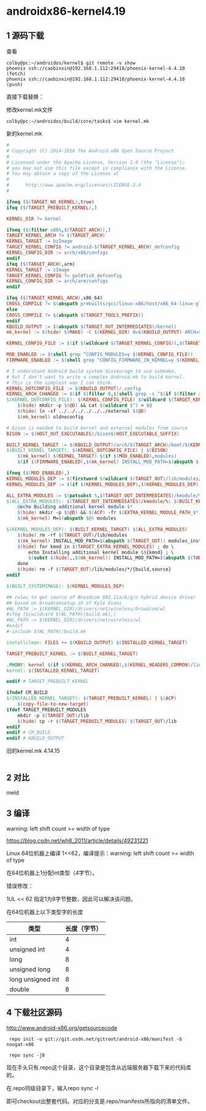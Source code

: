 # androidx86-kernel4.19

## 1 源码下载

查看

```shell
colby@pc:~/androidos/kernel$ git remote -v show 
phoenix	ssh://caobinxin@192.168.1.112:29418/phoenix-kernel-4.4.10 (fetch)
phoenix	ssh://caobinxin@192.168.1.112:29418/phoenix-kernel-4.4.10 (push)
```

直接下载替换：

修改kernel.mk文件

```shell
colby@pc:~/androidos/build/core/tasks$ vim kernel.mk 
```

新的kernel.mk

```makefile
#
# Copyright (C) 2014-2016 The Android-x86 Open Source Project
#
# Licensed under the Apache License, Version 2.0 (the "License");
# you may not use this file except in compliance with the License.
# You may obtain a copy of the License at
#
#      http://www.apache.org/licenses/LICENSE-2.0
#

ifneq ($(TARGET_NO_KERNEL),true)
ifeq ($(TARGET_PREBUILT_KERNEL),)

KERNEL_DIR ?= kernel

ifneq ($(filter x86%,$(TARGET_ARCH)),)
TARGET_KERNEL_ARCH ?= $(TARGET_ARCH)
KERNEL_TARGET := bzImage
TARGET_KERNEL_CONFIG ?= android-$(TARGET_KERNEL_ARCH)_defconfig
KERNEL_CONFIG_DIR := arch/x86/configs
endif
ifeq ($(TARGET_ARCH),arm)
KERNEL_TARGET := zImage
TARGET_KERNEL_CONFIG ?= goldfish_defconfig
KERNEL_CONFIG_DIR := arch/arm/configs
endif

ifeq ($(TARGET_KERNEL_ARCH),x86_64)
CROSS_COMPILE ?= $(abspath prebuilts/gcc/linux-x86/host/x86_64-linux-glibc2.11-4.6/bin)/x86_64-linux-
else
CROSS_COMPILE ?= $(abspath $(TARGET_TOOLS_PREFIX))
endif
KBUILD_OUTPUT := $(abspath $(TARGET_OUT_INTERMEDIATES)/kernel)
mk_kernel := $(hide) $(MAKE) -C $(KERNEL_DIR) O=$(KBUILD_OUTPUT) ARCH=$(TARGET_ARCH) CROSS_COMPILE="$(abspath $(CC_WRAPPER)) $(CROSS_COMPILE)" $(if $(SHOW_COMMANDS),V=1)

KERNEL_CONFIG_FILE := $(if $(wildcard $(TARGET_KERNEL_CONFIG)),$(TARGET_KERNEL_CONFIG),$(KERNEL_DIR)/$(KERNEL_CONFIG_DIR)/$(TARGET_KERNEL_CONFIG))

MOD_ENABLED := $(shell grep ^CONFIG_MODULES=y $(KERNEL_CONFIG_FILE))
FIRMWARE_ENABLED := $(shell grep ^CONFIG_FIRMWARE_IN_KERNEL=y $(KERNEL_CONFIG_FILE))

# I understand Android build system discourage to use submake,
# but I don't want to write a complex Android.mk to build kernel.
# This is the simplest way I can think.
KERNEL_DOTCONFIG_FILE := $(KBUILD_OUTPUT)/.config
KERNEL_ARCH_CHANGED := $(if $(filter 0,$(shell grep -s ^$(if $(filter x86,$(TARGET_KERNEL_ARCH)),\#.)CONFIG_64BIT $(KERNEL_DOTCONFIG_FILE) | wc -l)),FORCE)
$(KERNEL_DOTCONFIG_FILE): $(KERNEL_CONFIG_FILE) $(wildcard $(TARGET_KERNEL_DIFFCONFIG)) $(KERNEL_ARCH_CHANGED)
	$(hide) mkdir -p $(@D) && cat $(wildcard $^) > $@
	$(hide) ln -sf ../../../../../../external $(@D)
	$(mk_kernel) oldnoconfig

# bison is needed to build kernel and external modules from source
BISON := $(HOST_OUT_EXECUTABLES)/bison$(HOST_EXECUTABLE_SUFFIX)

BUILT_KERNEL_TARGET := $(KBUILD_OUTPUT)/arch/$(TARGET_ARCH)/boot/$(KERNEL_TARGET)
$(BUILT_KERNEL_TARGET): $(KERNEL_DOTCONFIG_FILE) | $(BISON)
	$(mk_kernel) $(KERNEL_TARGET) $(if $(MOD_ENABLED),modules)
	$(if $(FIRMWARE_ENABLED),$(mk_kernel) INSTALL_MOD_PATH=$(abspath $(TARGET_OUT)) firmware_install)

ifneq ($(MOD_ENABLED),)
KERNEL_MODULES_DEP := $(firstword $(wildcard $(TARGET_OUT)/lib/modules/*/modules.dep))
KERNEL_MODULES_DEP := $(if $(KERNEL_MODULES_DEP),$(KERNEL_MODULES_DEP),$(TARGET_OUT)/lib/modules)

ALL_EXTRA_MODULES := $(patsubst %,$(TARGET_OUT_INTERMEDIATES)/kmodule/%,$(TARGET_EXTRA_KERNEL_MODULES))
$(ALL_EXTRA_MODULES): $(TARGET_OUT_INTERMEDIATES)/kmodule/%: $(BUILT_KERNEL_TARGET)
	@echo Building additional kernel module $*
	$(hide) mkdir -p $(@D) && $(ACP) -fr $(EXTRA_KERNEL_MODULE_PATH_$*) $(@D)
	$(mk_kernel) M=$(abspath $@) modules

$(KERNEL_MODULES_DEP): $(BUILT_KERNEL_TARGET) $(ALL_EXTRA_MODULES)
	$(hide) rm -rf $(TARGET_OUT)/lib/modules
	$(mk_kernel) INSTALL_MOD_PATH=$(abspath $(TARGET_OUT)) modules_install
	$(hide) for kmod in $(TARGET_EXTRA_KERNEL_MODULES) ; do \
		echo Installing additional kernel module $${kmod} ; \
		$(subst $(hide),,$(mk_kernel)) INSTALL_MOD_PATH=$(abspath $(TARGET_OUT)) M=$(abspath $(TARGET_OUT_INTERMEDIATES))/kmodule/$${kmod} modules_install ; \
	done
	$(hide) rm -f $(TARGET_OUT)/lib/modules/*/{build,source}
endif

$(BUILT_SYSTEMIMAGE): $(KERNEL_MODULES_DEP)

## rules to get source of Broadcom 802.11a/b/g/n hybrid device driver
## based on broadcomsetup.sh of Kyle Evans
#WL_PATH := $(KERNEL_DIR)/drivers/net/wireless/broadcom/wl
#ifeq ($(wildcard $(WL_PATH)/build.mk),)
#WL_PATH := $(KERNEL_DIR)/drivers/net/wireless/wl
#endif
#-include $(WL_PATH)/build.mk

installclean: FILES += $(KBUILD_OUTPUT) $(INSTALLED_KERNEL_TARGET)

TARGET_PREBUILT_KERNEL := $(BUILT_KERNEL_TARGET)

.PHONY: kernel $(if $(KERNEL_ARCH_CHANGED),$(KERNEL_HEADERS_COMMON)/linux/binder.h)
kernel: $(INSTALLED_KERNEL_TARGET)

endif # TARGET_PREBUILT_KERNEL

ifndef CM_BUILD
$(INSTALLED_KERNEL_TARGET): $(TARGET_PREBUILT_KERNEL) | $(ACP)
	$(copy-file-to-new-target)
ifdef TARGET_PREBUILT_MODULES
	mkdir -p $(TARGET_OUT)/lib
	$(hide) cp -r $(TARGET_PREBUILT_MODULES) $(TARGET_OUT)/lib
endif
endif # CM_BUILD
endif # KBUILD_OUTPUT
```

旧的kernel.mk 4.14.15

```makefile

```



## 2 对比

meld



## 3 编译

warning: left shift count >= width of type

https://blog.csdn.net/wh8_2011/article/details/49231221

Linux 64位机器上编译 1<<62，编译提示：warning: left shift count >= width of type

在64位机器上1分配Int类型（4字节）。

错误修改：

1UL << 62 指定1为8字节整数，因此可以解决该问题。

在64位机器上以下类型字的长度

 

| 类型              | 长度（字节） |
| ----------------- | ------------ |
| int               | 4            |
| unsigned int      | 4            |
| long              | 8            |
| unsigned long     | 8            |
| long unsigned int | 8            |
| double            | 8            |



## 4 下载社区源码

http://www.android-x86.org/getsourcecode

```shell
 repo init -u git://git.osdn.net/gitroot/android-x86/manifest -b nougat-x86
 
 repo sync -j8
```

现在手头只有.repo这个目录，这个目录是包含从远端服务器下载下来的代码库的。

在.repo同级目录下，输入repo sync -l

即可checkout出整套代码。对应的分支是.repo/manifests所指向的清单文件。